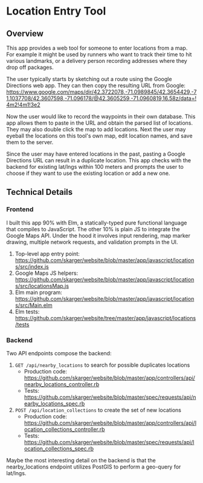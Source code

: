 # Location Entry Tool

## Overview
This app provides a web tool for someone to enter locations from a map. For example it might be used by runners who want to track their time to hit various landmarks, or a delivery person recording addresses where they drop off packages.

The user typically starts by sketching out a route using the Google Directions web app. They can then copy the resulting URL from Google:
https://www.google.com/maps/dir/42.3722078,-71.0989845/42.3654429,-71.1037708/42.3607598,-71.096178/@42.3605259,-71.0960819,16.58z/data=!4m2!4m1!3e2

Now the user would like to record the waypoints in their own database. This app allows them to paste in the URL and obtain the parsed list of locations. They may also double click the map to add locations. Next the user may eyeball the locations on this tool's own map, edit location names, and save them to the server.

Since the user may have entered locations in the past, pasting a Google Directions URL can result in a duplicate location. This app checks with the backend for existing lat/lngs within 100 meters and prompts the user to choose if they want to use the existing location or add a new one.


## Technical Details
### Frontend
I built this app 90% with Elm, a statically-typed pure functional language that compiles to JavaScript. The other 10% is plain JS to integrate the Google Maps API. Under the hood it involves input rendering, map marker drawing, multiple network requests, and validation prompts in the UI.
1. Top-level app entry point: https://github.com/skarger/website/blob/master/app/javascript/locations/src/index.js
2. Google Maps JS helpers: https://github.com/skarger/website/blob/master/app/javascript/locations/src/locationsMap.js
3. Elm main program: https://github.com/skarger/website/blob/master/app/javascript/locations/src/Main.elm
4. Elm tests: https://github.com/skarger/website/tree/master/app/javascript/locations/tests

### Backend
Two API endpoints compose the backend:

1. `GET /api/nearby_locations` to search for possible duplicates locations
    * Production code: https://github.com/skarger/website/blob/master/app/controllers/api/nearby_locations_controller.rb
    * Tests: https://github.com/skarger/website/blob/master/spec/requests/api/nearby_locations_spec.rb
2. `POST /api/location_collections` to create the set of new locations
    * Production code: https://github.com/skarger/website/blob/master/app/controllers/api/location_collections_controller.rb
    * Tests: https://github.com/skarger/website/blob/master/spec/requests/api/location_collections_spec.rb

Maybe the most interesting detail on the backend is that the nearby_locations endpoint utilizes PostGIS to perform a geo-query for lat/lngs.
